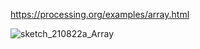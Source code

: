 
https://processing.org/examples/array.html



![sketch_210822a_Array](https://user-images.githubusercontent.com/63482939/130339058-26b1919e-3f8a-4fed-985d-2c5cda8ed295.png)